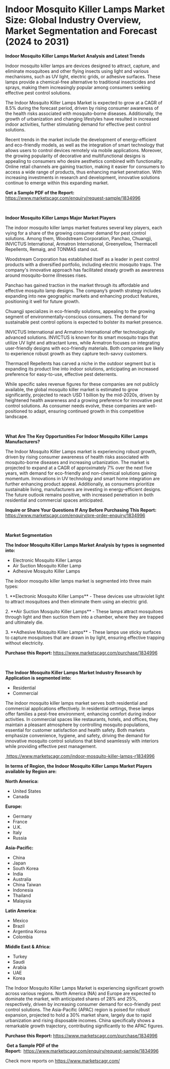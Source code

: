 <p><h1>Indoor Mosquito Killer Lamps Market Size: Global Industry Overview, Market Segmentation and Forecast (2024 to 2031)</h1></p><p><strong>Indoor Mosquito Killer Lamps Market Analysis and Latest Trends</strong></p>
<p><p>Indoor mosquito killer lamps are devices designed to attract, capture, and eliminate mosquitoes and other flying insects using light and various mechanisms, such as UV light, electric grids, or adhesive surfaces. These lamps provide a chemical-free alternative to traditional insecticides and sprays, making them increasingly popular among consumers seeking effective pest control solutions.</p><p>The Indoor Mosquito Killer Lamps Market is expected to grow at a CAGR of 8.5% during the forecast period, driven by rising consumer awareness of the health risks associated with mosquito-borne diseases. Additionally, the growth of urbanization and changing lifestyles have resulted in increased indoor activities, further stimulating demand for effective pest control solutions.</p><p>Recent trends in the market include the development of energy-efficient and eco-friendly models, as well as the integration of smart technology that allows users to control devices remotely via mobile applications. Moreover, the growing popularity of decorative and multifunctional designs is appealing to consumers who desire aesthetics combined with functionality. Online retail channels are gaining traction, making it easier for consumers to access a wide range of products, thus enhancing market penetration. With increasing investments in research and development, innovative solutions continue to emerge within this expanding market.</p></p>
<p><strong>Get a Sample PDF of the Report:&nbsp;</strong> <a href="https://www.marketscagr.com/enquiry/request-sample/1834996?utm_campaign=1944&utm_medium=2&utm_source=Github&utm_content=ia&utm_term=31122024&utm_id=indoor-mosquito-killer-lamps">https://www.marketscagr.com/enquiry/request-sample/1834996</a></p>
<p>&nbsp;</p>
<p><strong>Indoor Mosquito Killer Lamps Major Market Players</strong></p>
<p><p>The indoor mosquito killer lamps market features several key players, each vying for a share of the growing consumer demand for pest control solutions. Among them, Woodstream Corporation, Panchao, Chuangji, INVICTUS International, Armatron International, Greenyellow, Thermacell Repellents, Remaig, and TONMAS stand out.</p><p>Woodstream Corporation has established itself as a leader in pest control products with a diversified portfolio, including electric mosquito traps. The company's innovative approach has facilitated steady growth as awareness around mosquito-borne illnesses rises.</p><p>Panchao has gained traction in the market through its affordable and effective mosquito lamp designs. The company’s growth strategy includes expanding into new geographic markets and enhancing product features, positioning it well for future growth.</p><p>Chuangji specializes in eco-friendly solutions, appealing to the growing segment of environmentally-conscious consumers. The demand for sustainable pest control options is expected to bolster its market presence.</p><p>INVICTUS International and Armatron International offer technologically advanced solutions. INVICTUS is known for its smart mosquito traps that utilize UV light and attractant lures, while Armatron focuses on integrating user-friendly designs with eco-friendly materials. Both companies are likely to experience robust growth as they capture tech-savvy customers.</p><p>Thermacell Repellents has carved a niche in the outdoor segment but is expanding its product line into indoor solutions, anticipating an increased preference for easy-to-use, effective pest deterrents.</p><p>While specific sales revenue figures for these companies are not publicly available, the global mosquito killer market is estimated to grow significantly, projected to reach USD 1 billion by the mid-2020s, driven by heightened health awareness and a growing preference for innovative pest control solutions. As consumer needs evolve, these companies are well-positioned to adapt, ensuring continued growth in this competitive landscape.</p></p>
<p>&nbsp;</p>
<p><strong>What Are The Key Opportunities For Indoor Mosquito Killer Lamps Manufacturers?</strong></p>
<p><p>The Indoor Mosquito Killer Lamps market is experiencing robust growth, driven by rising consumer awareness of health risks associated with mosquito-borne diseases and increasing urbanization. The market is projected to expand at a CAGR of approximately 7% over the next five years, with demand for eco-friendly and non-chemical solutions gaining momentum. Innovations in UV technology and smart home integration are further enhancing product appeal. Additionally, as consumers prioritize sustainable living, manufacturers are investing in energy-efficient designs. The future outlook remains positive, with increased penetration in both residential and commercial spaces anticipated.</p></p>
<p><strong>Inquire or Share Your Questions If Any Before Purchasing This Report:</strong> <a href="https://www.marketscagr.com/enquiry/pre-order-enquiry/1834996?utm_campaign=1944&utm_medium=2&utm_source=Github&utm_content=ia&utm_term=31122024&utm_id=indoor-mosquito-killer-lamps">https://www.marketscagr.com/enquiry/pre-order-enquiry/1834996</a></p>
<p>&nbsp;</p>
<p><strong>Market Segmentation</strong></p>
<p><strong>The Indoor Mosquito Killer Lamps Market Analysis by types is segmented into:</strong></p>
<p><ul><li>Electronic Mosquito Killer Lamps</li><li>Air Suction Mosquito Killer Lamp</li><li>Adhesive Mosquito Killer Lamps</li></ul></p>
<p><p>The indoor mosquito killer lamps market is segmented into three main types: </p><p>1. **Electronic Mosquito Killer Lamps** - These devices use ultraviolet light to attract mosquitoes and then eliminate them using an electric grid.</p><p>  </p><p>2. **Air Suction Mosquito Killer Lamps** - These lamps attract mosquitoes through light and then suction them into a chamber, where they are trapped and ultimately die.</p><p>3. **Adhesive Mosquito Killer Lamps** - These lamps use sticky surfaces to capture mosquitoes that are drawn in by light, ensuring effective trapping without electricity.</p></p>
<p><strong>Purchase this Report:&nbsp;</strong><a href="https://www.marketscagr.com/purchase/1834996?utm_campaign=1944&utm_medium=2&utm_source=Github&utm_content=ia&utm_term=31122024&utm_id=indoor-mosquito-killer-lamps">https://www.marketscagr.com/purchase/1834996</a></p>
<p>&nbsp;</p>
<p><strong>The Indoor Mosquito Killer Lamps Market Industry Research by Application is segmented into:</strong></p>
<p><ul><li>Residential</li><li>Commercial</li></ul></p>
<p><p>The indoor mosquito killer lamps market serves both residential and commercial applications effectively. In residential settings, these lamps offer families a pest-free environment, enhancing comfort during indoor activities. In commercial spaces like restaurants, hotels, and offices, they maintain a pleasant atmosphere by controlling mosquito populations, essential for customer satisfaction and health safety. Both markets emphasize convenience, hygiene, and safety, driving the demand for innovative mosquito control solutions that blend seamlessly with interiors while providing effective pest management.</p></p>
<p><a href="https://www.marketscagr.com/indoor-mosquito-killer-lamps-r1834996?utm_campaign=1944&utm_medium=2&utm_source=Github&utm_content=ia&utm_term=31122024&utm_id=indoor-mosquito-killer-lamps">&nbsp;https://www.marketscagr.com/indoor-mosquito-killer-lamps-r1834996</a></p>
<p><strong>In terms of Region, the Indoor Mosquito Killer Lamps Market Players available by Region are:</strong></p>
<p>
    <p> <strong> North America: </strong>
        <ul>
            <li>United States</li>
            <li>Canada</li>
        </ul>
        </p> 
    <p> <strong> Europe: </strong>
        <ul>
            <li>Germany</li>
            <li>France</li>
            <li>U.K.</li>
            <li>Italy</li>
            <li>Russia</li>
        </ul>
        </p> 
    <p> <strong> Asia-Pacific: </strong>
        <ul>
            <li>China</li>
            <li>Japan</li>
            <li>South Korea</li>
            <li>India</li>
            <li>Australia</li>
            <li>China Taiwan</li>
            <li>Indonesia</li>
            <li>Thailand</li>
            <li>Malaysia</li>
        </ul>
        </p> 
    <p> <strong> Latin America: </strong>
        <ul>
            <li>Mexico</li>
            <li>Brazil</li>
            <li>Argentina Korea</li>
            <li>Colombia</li>
        </ul>
        </p> 
    <p> <strong> Middle East & Africa: </strong>
        <ul>
            <li>Turkey</li>
            <li>Saudi</li>
            <li>Arabia</li>
            <li>UAE</li>
            <li>Korea</li>
        </ul>
    </p>
    </p>
<p><p>The Indoor Mosquito Killer Lamps Market is experiencing significant growth across various regions. North America (NA) and Europe are expected to dominate the market, with anticipated shares of 28% and 25%, respectively, driven by increasing consumer demand for eco-friendly pest control solutions. The Asia-Pacific (APAC) region is poised for robust expansion, projected to hold a 30% market share, largely due to rapid urbanization and rising disposable incomes. China specifically shows a remarkable growth trajectory, contributing significantly to the APAC figures.</p></p>
<p><strong>Purchase this Report: </strong><a href="https://www.marketscagr.com/purchase/1834996?utm_campaign=1944&utm_medium=2&utm_source=Github&utm_content=ia&utm_term=31122024&utm_id=indoor-mosquito-killer-lamps">https://www.marketscagr.com/purchase/1834996</a></p>
<p>&nbsp;<strong>Get a Sample PDF of the Report:&nbsp;&nbsp;</strong><a href="https://www.marketscagr.com/enquiry/request-sample/1834996?utm_campaign=1944&utm_medium=2&utm_source=Github&utm_content=ia&utm_term=31122024&utm_id=indoor-mosquito-killer-lamps">https://www.marketscagr.com/enquiry/request-sample/1834996</a></p>
<p><strong></strong></p>
<p>Check more reports on <a href="https://www.marketscagr.com/?utm_campaign=1944&utm_medium=2&utm_source=Github&utm_content=ia&utm_term=31122024&utm_id=indoor-mosquito-killer-lamps">https://www.marketscagr.com/</a></p>